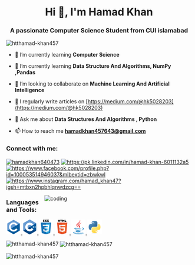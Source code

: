 <h1 align="center">Hi 👋, I'm Hamad Khan</h1>
<h3 align="center">A passionate Computer Science Student from CUI islamabad</h3>

<p align="left"> <img src="https://komarev.com/ghpvc/?username=htthamad-khan457&label=Profile%20views&color=0e75b6&style=flat" alt="htthamad-khan457" /> </p>

- 🔭 I’m currently learning **Computer Science**

- 🌱 I’m currently learning **Data Structure And Algorithms, NumPy ,Pandas**

- 👯 I’m looking to collaborate on **Machine Learning And Artificial Intelligence**

- 📝 I regularly write articles on [https://medium.com/@hk5028203](https://medium.com/@hk5028203)

- 💬 Ask me about **Data Structures And Algorithms , Python**

- 📫 How to reach me **hamadkhan457643@gmail.com**

<h3 align="left">Connect with me:</h3>
<p align="left">
<a href="https://twitter.com/hamadkhan640473" target="blank"><img align="center" src="https://raw.githubusercontent.com/rahuldkjain/github-profile-readme-generator/master/src/images/icons/Social/twitter.svg" alt="hamadkhan640473" height="30" width="40" /></a>
<a href="https://linkedin.com/in/https://pk.linkedin.com/in/hamad-khan-6011132a5" target="blank"><img align="center" src="https://raw.githubusercontent.com/rahuldkjain/github-profile-readme-generator/master/src/images/icons/Social/linked-in-alt.svg" alt="https://pk.linkedin.com/in/hamad-khan-6011132a5" height="30" width="40" /></a>
<a href="https://fb.com/https://www.facebook.com/profile.php?id=100053514946037&mibextid=zbwkwl" target="blank"><img align="center" src="https://raw.githubusercontent.com/rahuldkjain/github-profile-readme-generator/master/src/images/icons/Social/facebook.svg" alt="https://www.facebook.com/profile.php?id=100053514946037&mibextid=zbwkwl" height="30" width="40" /></a>
<a href="https://instagram.com/https://www.instagram.com/hamad_khan47?igsh=mtbxn2hpbhlqnwdzcg==" target="blank"><img align="center" src="https://raw.githubusercontent.com/rahuldkjain/github-profile-readme-generator/master/src/images/icons/Social/instagram.svg" alt="https://www.instagram.com/hamad_khan47?igsh=mtbxn2hpbhlqnwdzcg==" height="30" width="40" /></a>
</p>
<img align="right"  alt="coding" width="400" src="https://www.google.com/url?sa=i&url=https%3A%2F%2Fgithub.com%2Frudrabarad%2FGifs&psig=AOvVaw0q4m8D4_lr4xC_0UNTsTm4&ust=1712471888203000&source=images&cd=vfe&opi=89978449&ved=0CBEQjRxqFwoTCNDsgYf9rIUDFQAAAAAdAAAAABAE">
<h3 align="left">Languages and Tools:</h3>
<p align="left"> <a href="https://www.cprogramming.com/" target="_blank" rel="noreferrer"> <img src="https://raw.githubusercontent.com/devicons/devicon/master/icons/c/c-original.svg" alt="c" width="40" height="40"/> </a> <a href="https://www.w3schools.com/cpp/" target="_blank" rel="noreferrer"> <img src="https://raw.githubusercontent.com/devicons/devicon/master/icons/cplusplus/cplusplus-original.svg" alt="cplusplus" width="40" height="40"/> </a> <a href="https://www.w3schools.com/css/" target="_blank" rel="noreferrer"> <img src="https://raw.githubusercontent.com/devicons/devicon/master/icons/css3/css3-original-wordmark.svg" alt="css3" width="40" height="40"/> </a> <a href="https://www.w3.org/html/" target="_blank" rel="noreferrer"> <img src="https://raw.githubusercontent.com/devicons/devicon/master/icons/html5/html5-original-wordmark.svg" alt="html5" width="40" height="40"/> </a> <a href="https://www.java.com" target="_blank" rel="noreferrer"> <img src="https://raw.githubusercontent.com/devicons/devicon/master/icons/java/java-original.svg" alt="java" width="40" height="40"/> </a> <a href="https://www.python.org" target="_blank" rel="noreferrer"> <img src="https://raw.githubusercontent.com/devicons/devicon/master/icons/python/python-original.svg" alt="python" width="40" height="40"/> </a> </p>

<p><img align="left" src="https://github-readme-stats.vercel.app/api/top-langs?username=htthamad-khan457&show_icons=true&locale=en&layout=compact" alt="htthamad-khan457" /></p>

<p>&nbsp;<img align="center" src="https://github-readme-stats.vercel.app/api?username=hamad-khan457&show_icons=true&locale=en" alt="htthamad-khan457" /></p>

<p><img align="center" src="https://github-readme-streak-stats.herokuapp.com/?user=htthamad-khan457&" alt="htthamad-khan457" /></p>



